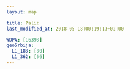 ```yaml
---
layout: map

title: Palić
last_modified_at: 2018-05-18T00:19:13+02:00

WDPA: [16393]
geoSrbija:
  L1_183: [80]
  L1_362: [66]
---
```

